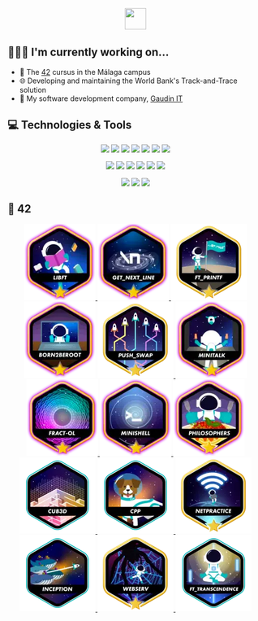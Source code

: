 <p align='center'>
  <img src='https://media4.giphy.com/media/nCiPk4p9g6lnCa9Awk/giphy.gif?cid=6c09b952p79jftlpblhh91973b2mxboagfxzaq9z443greqv&ep=v1_internal_gif_by_id&rid=giphy.gif&ct=s' width='42vw' height='42vw'/>
</p>

## 👨🏻‍💻 I'm currently working on...
* 🚀 The [42](https://www.42.fr/) cursus in the Málaga campus
* 🌐 Developing and maintaining the World Bank's Track-and-Trace solution
* 💼 My software development company, [Gaudin IT](https://gaudin.it)

## 💻 Technologies & Tools

<p align="center">
  <img src="https://img.shields.io/badge/C-00599C?style=flat&logo=c&logoColor=white" />
  <img src="https://img.shields.io/badge/C++-%2300599C.svg?style=flat&logo=c%2B%2B&logoColor=white" />
  <img src="https://img.shields.io/badge/Shell-121011?style=flat&logo=gnu-bash&logoColor=white" />
  <img src="https://img.shields.io/badge/Git-F05032?style=flat&logo=git&logoColor=white" />
  <img src="https://img.shields.io/badge/UNIX-000000?style=flat&logo=linux&logoColor=white" />
  <img src="https://img.shields.io/badge/PHP-777BB4?style=flat&logo=php&logoColor=white" />
  <img src="https://img.shields.io/badge/MySQL-4479A1?style=flat&logo=mysql&logoColor=white" />
</p>
<p align="center">
  <img src="https://img.shields.io/badge/TypeScript-3178C6?style=flat&logo=typescript&logoColor=white" />
  <img src="https://img.shields.io/badge/Node.js-339933?style=flat&logo=node.js&logoColor=white" />
  <img src="https://img.shields.io/badge/MongoDB-47A248?style=flat&logo=mongodb&logoColor=white" />
  <img src="https://img.shields.io/badge/Express.js-000000?style=flat&logo=express&logoColor=white" />
  <img src="https://img.shields.io/badge/React-61DAFB?style=flat&logo=react&logoColor=black" />
  <img src="https://img.shields.io/badge/React_Native-%2320232a.svg?style=flat&logo=react&logoColor=%2361DAFB" />
</p>
<p align="center">
  <img src="https://img.shields.io/badge/Adobe%20Illustrator-FF9A00?style=flat&logo=adobe%20illustrator&logoColor=white" />
  <img src="https://img.shields.io/badge/Adobe%20Photoshop-31A8FF?style=flat&logo=Adobe%20Photoshop&logoColor=black" />
  <img src="https://img.shields.io/badge/Adobe%20Premiere%20Pro-9999FF?style=flat&logo=Adobe%20Premiere%20Pro&logoColor=white" />
</p>

## 🚀 42
<p align="center">
  <a href="https://github.com/leogaudin/libft">
    <img src="https://github.com/leogaudin/42_project_badges/raw/main/badges/libft_bonus_max.webp" />
  </a>
  <a href="https://github.com/leogaudin/get_next_line">
    <img src="https://github.com/leogaudin/42_project_badges/raw/main/badges/get_next_line_bonus_max.webp" />
  </a>
  <a href="https://github.com/leogaudin/ft_printf">
    <img src="https://github.com/leogaudin/42_project_badges/raw/main/badges/ft_printf_bonus.webp" />
  </a>
    <img src="https://github.com/leogaudin/42_project_badges/raw/main/badges/born2beroot_bonus_max.webp" />
  <a href="https://github.com/leogaudin/push_swap">
    <img src="https://github.com/leogaudin/42_project_badges/raw/main/badges/push_swap_bonus.webp" />
  </a>
  <a href="https://github.com/leogaudin/minitalk">
    <img src="https://github.com/leogaudin/42_project_badges/raw/main/badges/minitalk_bonus_max.webp" />
  </a>
  <a href="https://github.com/leogaudin/fract-ol">
    <img src="https://github.com/leogaudin/42_project_badges/raw/main/badges/fract-ol_bonus_max.webp" />
  </a>
  <a href="https://github.com/leogaudin/minishell">
    <img src="https://github.com/leogaudin/42_project_badges/raw/main/badges/minishell_bonus_max.webp" />
  </a>
  <a href="https://github.com/leogaudin/philosophers">
    <img src="https://github.com/leogaudin/42_project_badges/raw/main/badges/philosophers_bonus_max.webp" />
  </a>
  <a href="https://github.com/leogaudin/cub3d">
    <img src="https://github.com/leogaudin/42_project_badges/raw/main/badges/cub3d.webp" />
  </a>
  <a href="https://github.com/leogaudin/cpp_modules">
    <img src="https://github.com/leogaudin/42_project_badges/raw/main/badges/cpp.webp" />
  </a>
  <a href="https://github.com/leogaudin/net_practice">
    <img src="https://github.com/leogaudin/42_project_badges/raw/main/badges/netpractice_bonus.webp" />
  </a>
  <a href="https://github.com/leogaudin/inception">
    <img src="https://github.com/leogaudin/42_project_badges/raw/main/badges/inception.webp" />
  </a>
  <a href="https://github.com/leogaudin/webserv">
    <img src="https://github.com/leogaudin/42_project_badges/raw/main/badges/webserv_bonus.webp" />
  </a>
  <a href="https://github.com/leogaudin/ft_transcendence">
    <img src="https://github.com/leogaudin/42_project_badges/raw/main/badges/ft_transcendence.webp" />
  </a>
</p>
